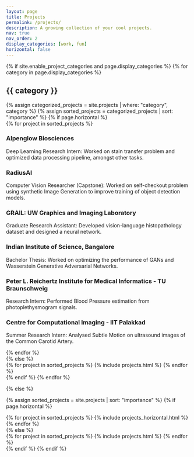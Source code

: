 ```yaml
---
layout: page
title: Projects
permalink: /projects/
description: A growing collection of your cool projects.
nav: true
nav_order: 2
display_categories: [work, fun]
horizontal: false
---
```


<!-- pages/projects.md -->
<div class="projects">
{% if site.enable_project_categories and page.display_categories %}
  <!-- Display categorized projects -->
  {% for category in page.display_categories %}
  <h2 class="category">{{ category }}</h2>
    {% assign categorized_projects = site.projects | where: "category", category %}
    {% assign sorted_projects = categorized_projects | sort: "importance" %}
    <!-- Generate cards for each project -->
    {% if page.horizontal %}
    <div class="container">
      <div class="row row-cols-2">
      {% for project in sorted_projects %}
        <h3>Alpenglow Biosciences</h3>
        <p>Deep Learning Research Intern: Worked on stain transfer problem and optimized data processing pipeline, amongst other tasks.</p>
        <h3>RadiusAI</h3>
        <p>Computer Vision Researcher (Capstone): Worked on self-checkout problem using synthetic Image Generation to improve training of object detection models.</p>
        <h3>GRAIL: UW Graphics and Imaging Laboratory</h3>
        <p>Graduate Research Assistant: Developed vision-language histopathology dataset and designed a neural network.</p>
        <h3>Indian Institute of Science, Bangalore</h3>
        <p>Bachelor Thesis: Worked on optimizing the performance of GANs and Wasserstein Generative Adversarial Networks.</p>
        <h3>Peter L. Reichertz Institute for Medical Informatics - TU Braunschweig</h3>
        <p>Research Intern: Performed Blood Pressure estimation from photoplethysmogram signals.</p>
        <h3>Centre for Computational Imaging - IIT Palakkad</h3>
        <p>Summer Research Intern: Analysed Subtle Motion on ultrasound images of the Common Carotid Artery.</p>
      {% endfor %}
      </div>
    </div>
  {% else %}
  <div class="grid">
    {% for project in sorted_projects %}
      {% include projects.html %}
    {% endfor %}
  </div>
  {% endif %}
  {% endfor %}

{% else %}
<!-- Display projects without categories -->
  {% assign sorted_projects = site.projects | sort: "importance" %}
  {% if page.horizontal %}
  <div class="container">
    <div class="row row-cols-2">
    {% for project in sorted_projects %}
      {% include projects_horizontal.html %}
    {% endfor %}
    </div>
  </div>
  {% else %}
  <div class="grid">
    {% for project in sorted_projects %}
      {% include projects.html %}
    {% endfor %}
  </div>
  {% endif %}
{% endif %}
</div>